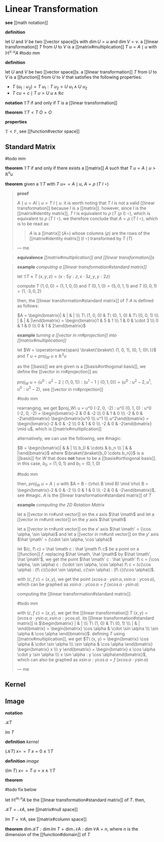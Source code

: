 # Linear Transformation

**see** [[math notation]]

**definition**

let $U$ and $V$ be two [[vector space]]s with $\dim U = u$ and $\dim V = v$. a [[linear transformation]] $T$ from $U$ to $V$ is a [[matrix#multiplication]] $T\ u = A \mid u$ with $\mathbb M^{v, u} A$ #todo mm

**definition**

let $U$ and $V$ be two [[vector space]]s. a [[linear transformation]] $T$ from $U$ to $V$ is a [[function]] from $U$ to $V$ that satisfies the following properties:

- $T\ (u_1 : u_2) = T\ u_1 : T\ u_2 > U\ u_1 \land U\ u_2$
- $T\ cu = c \mid T\ u > U\ u \land \mathbb R c$

**notation** $\mathbb T T$ if and only if $T$ is a [[linear transformation]]

**theorem** $\mathbb T T < T\ O = O$

**properties**

$\mathbb T < \mathbb F$, see [[function#vector space]]

## Standard Matrix

#todo mm

**theorem** $\mathbb T T$ if and only if there exists a [[matrix]] $A$ such that $T\ u = A \mid u > \mathbb R^n u$

**theorem** given a $\mathbb T T$ with $T\ u =\!= A \mid u$, $A = \rho\ (T\ I\ \circ)$

> **proof**
>
> $A \mid u = AI \mid u = T\ I \mid u$. it is worth noting that $T\ I$ is not a valid [[linear transformation]] because $I$ is a [[matrix]]. however, since $I$ is the [[matrix#identity matrix]], $T\ I$ is equivalent to $\rho\ (T\ (\rho\ I)\ \circ)$, which is equivalent to $\rho\ (T\ I\ \circ)$. we therefore conclude that $A = \rho\ (T\ I\ \circ)$, which is to be read as:
>
> > $A$ is a [[matrix]] ($A =$) whose columns ($\rho$) are the rows of the [[matrix#identity matrix]] ($I\ \circ$) transformed by $T$ ($T$)
>
> &mdash; me

> **equivalence** _[[matrix#multiplication]] and [[linear transformation]]s_

> **example** _computing a [[linear transformation#standard matrix]]_
>
> let $\mathbb T T \land T\ (x, y, z) = (x : 5y : z, x \cdot 3z, y, y : 2z)$
>
> compute $T\ (1, 0, 0) = (1, 1, 0, 0)$ and $T\ (0, 1, 0) = (5, 0, 1, 1)$ and $T\ (0, 0, 1) = (1, \cdot 3, 0, 2)$
>
> then, the [[linear transformation#standard matrix]] of $T$ $A$ is defined as follows:
>
> $A = \begin{bmatrix}| & | & | \\\ T\ (1, 0, 0) & T\ (0, 1, 0) & T\ (0, 0, 1) \\\ | & | & |\end{bmatrix} = \begin{bmatrix}1 & 5 & 1 \\\ 1 & 0 & \cdot 3 \\\ 0 & 1 & 0 \\\ 0 & 1 & 2\end{bmatrix}$

> **example** _turning a [[vector in rn#projection]] into [[matrix#multiplication]]_
>
> let $W = \operatorname{span} \braket{\braket{\ (1, 0, 1), (0, 1, 0)\ }}$ and $T\ u = proj_W\ u \land \mathbb R^3 u$
>
> as the [[basis]] we are given is a [[basis#orthogonal basis]], we define the [[vector in rn#projection]] as:
>
> $proj_W\ u = (u^0 : u^2 - 2 \mid (1, 0, 1)) : (u^1 - 1 \mid (0, 1, 0)) = (u^0 : u^2 - 2, u^1, u^0 : u^2 - 2)$, see [[vector in rn#projection]]
>
> #todo mm
>
> rearranging, we get $proj_W\ u = u^0 (-2, 0, -2) : u^0 (0, 1, 0) : u^0 (-2, 0, -2) = \begin{bmatrix}-2 & 0 & -2 \\\ 0 & 1 & 0 \\\ -2 & 0 & -2\end{bmatrix} \begin{bmatrix}u^0 \\\ u^1 \\\ u^2\end{bmatrix} = \begin{bmatrix}-2 & 0 & -2 \\\ 0 & 1 & 0 \\\ -2 & 0 & -2\end{bmatrix} \mid u$, which is [[matrix#multiplication]]
>
> alternatively, we can use the following, see #magic:
>
> $B = \begin{bmatrix}| & & | \\\ b_0 & \cdots & b_n \\\ | & & |\end{bmatrix}$ where $\braket{\braket{b_0 \cdots b_n}}$ is a [[basis]] for $W$ that does **not** have to be a [[basis#orthogonal basis]]. in this case, $b_0 = (1, 0, 1)$ and $b_1 = (0, 1, 0)$
>
> #todo mm
>
> then, $proj_W\ u = A \mid u$ with $A = B - (\rho\ B \mid B) \mid \rho\ B = \begin{bmatrix}-2 & 0 & -2 \\\ 0 & 1 & 0 \\\ -2 & 0 & -2\end{bmatrix}$, see #magic. $A$ is the [[linear transformation#standard matrix]] of $T$

> **example** _computing the 2D Rotation Matrix_
>
> let a [[vector in rn#unit vector]] on the $x$ axis $\hat \imath$ and let a [[vector in rn#unit vector]] on the $y$ axis $\hat \jmath$
>
> let a [[vector in rn#unit vector]] on the $x'$ axis $\hat \imath' = (\cos \alpha, \sin \alpha)$ and let a [[vector in rn#unit vector]] on the $y'$ axis $\hat \jmath' = (\cdot \sin \alpha, \cos \alpha)$
>
> let $(c, f\ c) = \hat \imath c : \hat \jmath f\ c$ be a point on a [[function]] $f$. replacing $\hat \imath, \hat \jmath$ by $\hat \imath', \hat \jmath'$, we get the point $\hat \imath' c : \hat \jmath' f\ c = (\cos \alpha, \sin \alpha) c : (\cdot \sin \alpha, \cos \alpha) f\ c = (c(\cos \alpha) : (f\ c)(\cdot \sin \alpha), c(\sin \alpha) : (f\ c)(\cos \alpha))$.
>
> with $(c, f\ c) = (x, y)$, we get the point $(x \cos \alpha \cdot y \sin \alpha,  x \sin \alpha : y \cos \alpha)$, which can be graphed as $x \sin \alpha : y \cos \alpha = f\ (x \cos \alpha \cdot y \sin \alpha)$
>
> computing the [[linear transformation#standard matrix]]:
>
> #todo mm
>
> with $(c, f\ c) = (x, y)$, we get the [[linear transformation]] $T\ (x, y) = (x \cos \alpha \cdot y \sin \alpha,  x \sin \alpha : y \cos \alpha)$. its [[linear transformation#standard matrix]] is $\begin{bmatrix} | & | \\\ T\ (1, 0) & T\ (0, 1) \\\ | & | \end{bmatrix} = \begin{bmatrix} \cos \alpha & \cdot \sin \alpha \\\ \sin \alpha & \cos \alpha \end{bmatrix}$. defining $T$ using [[matrix#multiplication]], we get $T\ (x, y) = \begin{bmatrix} \cos \alpha & \cdot \sin \alpha \\\ \sin \alpha & \cos \alpha \end{bmatrix} \begin{bmatrix} x \\\ y \end{bmatrix} = \begin{bmatrix} x \cos \alpha \cdot y \sin \alpha \\\ x \sin \alpha : y \cos \alpha\end{bmatrix}$, which can also be graphed as $x \sin \alpha : y \cos \alpha = f\ (x \cos \alpha \cdot y \sin \alpha)$
>
> &mdash; me

## Kernel

## Image

**notation**

$\mathcal K T$

$Im\ T$

**definition** _kernel_

$(\mathcal K T)\ x =\!= T\ x = 0 \land \mathbb T T$

**definition** _image_

$(Im\ T)\ x =\!= T\ u = x \land \mathbb T T$

**theorem**

#todo fix below

let $\mathbb M^{m, n} A$ be the [[linear transformation#standard matrix]] of $T$. then,

$\mathcal K T = \mathcal N A$, see [[matrix#null space]]

$Im\ T = \mathcal C A$, see [[matrix#column space]]

**theorem** $\dim \mathcal K T : \dim Im\ T = \dim \mathcal N A : \dim \mathcal C A = n$, where $n$ is the dimension of the [[function#domain]] of $T$
